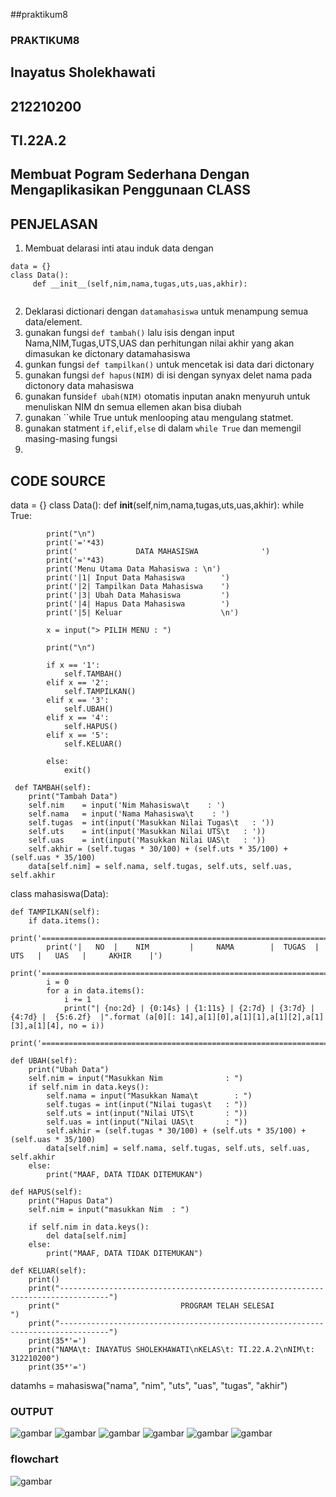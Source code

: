 ##praktikum8
### PRAKTIKUM8

## Inayatus Sholekhawati
## 212210200
## TI.22A.2

## Membuat Pogram Sederhana Dengan Mengaplikasikan Penggunaan CLASS

## PENJELASAN

1. Membuat delarasi inti atau induk data dengan
```
data = {}
class Data():
     def __init__(self,nim,nama,tugas,uts,uas,akhir):
    
```

2. Deklarasi dictionari dengan ``datamahasiswa`` untuk menampung semua data/element.
3. gunakan fungsi ``def tambah()`` lalu isis dengan input Nama,NIM,Tugas,UTS,UAS dan perhitungan nilai akhir yang akan dimasukan ke dictonary datamahasiswa
4. gunkan fungsi ``def tampilkan()`` untuk mencetak isi data dari dictonary
5. gunakan fungsi ``def hapus(NIM)`` di isi dengan synyax delet nama pada dictonory data mahasiswa
6. gunakan funsi``def ubah(NIM)`` otomatis inputan anakn menyuruh untuk menuliskan NIM dn semua ellemen akan bisa diubah 
7. gunakan ``while True untuk menlooping atau mengulang statmet.
8. gunakan statment ``if,elif,else`` di dalam ``while True`` dan memengil masing-masing fungsi
8. 

## CODE SOURCE

data = {}
class Data():
     def __init__(self,nim,nama,tugas,uts,uas,akhir):
        while True:

            print("\n")
            print('='*43)
            print('             DATA MAHASISWA              ')
            print('='*43)
            print('Menu Utama Data Mahasiswa : \n')
            print('|1| Input Data Mahasiswa        ')
            print('|2| Tampilkan Data Mahasiswa    ')
            print('|3| Ubah Data Mahasiswa         ')
            print('|4| Hapus Data Mahasiswa        ')
            print('|5| Keluar                      \n')

            x = input("> PILIH MENU : ")

            print("\n")

            if x == '1':
                self.TAMBAH()
            elif x == '2':
                self.TAMPILKAN()
            elif x == '3':
                self.UBAH()
            elif x == '4':
                self.HAPUS()
            elif x == '5':
                self.KELUAR()

            else:
                exit()

     def TAMBAH(self):
        print("Tambah Data")
        self.nim    = input('Nim Mahasiswa\t    : ')
        self.nama   = input('Nama Mahasiswa\t    : ')
        self.tugas  = int(input('Masukkan Nilai Tugas\t   : '))
        self.uts    = int(input('Masukkan Nilai UTS\t   : '))
        self.uas    = int(input('Masukkan Nilai UAS\t   : '))
        self.akhir = (self.tugas * 30/100) + (self.uts * 35/100) + (self.uas * 35/100)
        data[self.nim] = self.nama, self.tugas, self.uts, self.uas, self.akhir

class mahasiswa(Data):

    def TAMPILKAN(self):
        if data.items():
            print('==================================================================================================================')
            print('|   NO  |    NIM         |     NAMA        |  TUGAS  |   UTS   |   UAS   |     AKHIR    |')
            print('==================================================================================================================')
            i = 0
            for a in data.items():
                i += 1
                print("| {no:2d} | {0:14s} | {1:11s} | {2:7d} | {3:7d} | {4:7d} |  {5:6.2f}  |".format (a[0][: 14],a[1][0],a[1][1],a[1][2],a[1][3],a[1][4], no = i))
                print('===============================================================================================================')

    def UBAH(self):
        print("Ubah Data")
        self.nim = input("Masukkan Nim              : ")
        if self.nim in data.keys():
            self.nama = input("Masukkan Nama\t        : ")
            self.tugas = int(input("Nilai tugas\t   : "))
            self.uts = int(input("Nilai UTS\t       : "))
            self.uas = int(input("Nilai UAS\t       : "))
            self.akhir = (self.tugas * 30/100) + (self.uts * 35/100) + (self.uas * 35/100)
            data[self.nim] = self.nama, self.tugas, self.uts, self.uas, self.akhir
        else:
            print("MAAF, DATA TIDAK DITEMUKAN")

    def HAPUS(self):
        print("Hapus Data")
        self.nim = input("masukkan Nim  : ")

        if self.nim in data.keys():
            del data[self.nim]
        else:
            print("MAAF, DATA TIDAK DITEMUKAN")

    def KELUAR(self):
        print()
        print("---------------------------------------------------------------------------------")
        print("                           PROGRAM TELAH SELESAI                    ")
        print("---------------------------------------------------------------------------------")
        print(35*'=')
        print("NAMA\t: INAYATUS SHOLEKHAWATI\nKELAS\t: TI.22.A.2\nNIM\t: 312210200")
        print(35*'=')

datamhs = mahasiswa("nama", "nim", "uts", "uas", "tugas", "akhir")

### OUTPUT
![gambar](foto/hrt1.png)
![gambar](foto/hrt2.png)
![gambar](foto/hrt3.png)
![gambar](foto/hrt4.png)
![gambar](foto/hrt5.png)
![gambar](foto/hrt6.png)

### flowchart
![gambar](foto/WhatsApp%20Image%202022-12-11%20at%2010.22.27.jpeg)